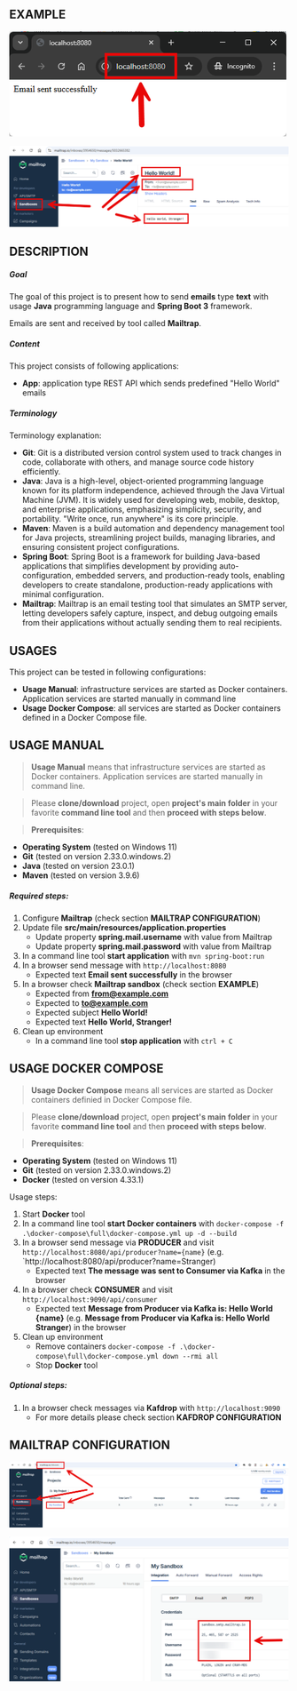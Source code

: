 EXAMPLE
-------

![My Image](readme-images/image-01.png)

![My Image](readme-images/image-02.png)


DESCRIPTION
-----------

##### Goal
The goal of this project is to present how to send **emails** type **text** with usage **Java** programming language and
**Spring Boot 3** framework. 

Emails are sent and received by tool called **Mailtrap**.

##### Content
This project consists of following applications:
* **App**: application type REST API which sends predefined "Hello World" emails

##### Terminology
Terminology explanation:
* **Git**: Git is a distributed version control system used to track changes in code, collaborate with others, and manage source code history efficiently.
* **Java**: Java is a high-level, object-oriented programming language known for its platform independence, achieved through the Java Virtual Machine (JVM). It is widely used for developing web, mobile, desktop, and enterprise applications, emphasizing simplicity, security, and portability. "Write once, run anywhere" is its core principle.
* **Maven**: Maven is a build automation and dependency management tool for Java projects, streamlining project builds, managing libraries, and ensuring consistent project configurations.
* **Spring Boot**: Spring Boot is a framework for building Java-based applications that simplifies development by providing auto-configuration, embedded servers, and production-ready tools, enabling developers to create standalone, production-ready applications with minimal configuration.
* **Mailtrap**: Mailtrap is an email testing tool that simulates an SMTP server, letting developers safely capture, inspect, and debug outgoing emails from their applications without actually sending them to real recipients.

USAGES
------

This project can be tested in following configurations:
* **Usage Manual**: infrastructure services are started as Docker containers. Application services are started manually in command line
* **Usage Docker Compose**: all services are started as Docker containers defined in a Docker Compose file.


USAGE MANUAL
------------

> **Usage Manual** means that infrastructure services are started as Docker containers. Application services are started manually in command line.

> Please **clone/download** project, open **project's main folder** in your favorite **command line tool** and then **proceed with steps below**.

> **Prerequisites**:
* **Operating System** (tested on Windows 11)
* **Git** (tested on version 2.33.0.windows.2)
* **Java** (tested on version 23.0.1)
* **Maven** (tested on version 3.9.6)

##### Required steps:
1. Configure **Mailtrap** (check section **MAILTRAP CONFIGURATION**)
1. Update file **src/main/resources/application.properties**
    * Update property **spring.mail.username** with value from Mailtrap
    * Update property **spring.mail.password** with value from Mailtrap
1. In a command line tool **start application** with `mvn spring-boot:run`
1. In a browser send message with `http://localhost:8080`
    * Expected text **Email sent successfully** in the browser
1. In a browser check **Mailtrap sandbox** (check section **EXAMPLE**) 
    * Expected from **from@example.com**
    * Expected to **to@example.com**
    * Expected subject **Hello World!**
    * Expected text **Hello World, Stranger!**
1. Clean up environment
    * In a command line tool **stop application** with `ctrl + C`


USAGE DOCKER COMPOSE
--------------------

> **Usage Docker Compose** means all services are started as Docker containers definied in Docker Compose file.

> Please **clone/download** project, open **project's main folder** in your favorite **command line tool** and then **proceed with steps below**.

> **Prerequisites**:
* **Operating System** (tested on Windows 11)
* **Git** (tested on version 2.33.0.windows.2)
* **Docker** (tested on version 4.33.1)

Usage steps:
1. Start **Docker** tool
1. In a command line tool **start Docker containers** with `docker-compose -f .\docker-compose\full\docker-compose.yml up -d --build`
1. In a browser send message via **PRODUCER** and visit `http://localhost:8080/api/producer?name={name}` (e.g. `http://localhost:8080/api/producer?name=Stranger)
    * Expected text **The message was sent to Consumer via Kafka** in the browser
1. In a browser check **CONSUMER** and visit `http://localhost:9090/api/consumer`
    * Expected text **Message from Producer via Kafka is: Hello World {name}** (e.g. **Message from Producer via Kafka is: Hello World Stranger**) in the browser
1. Clean up environment
    * Remove containers `docker-compose -f .\docker-compose\full\docker-compose.yml down --rmi all`
    * Stop **Docker** tool

##### Optional steps:
1. In a browser check messages via **Kafdrop** with `http://localhost:9090`
    * For more details please check section **KAFDROP CONFIGURATION**


MAILTRAP CONFIGURATION
---------------------

![My Image](readme-images/mailtrap-01.png)

![My Image](readme-images/mailtrap-02.png)